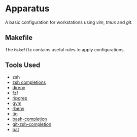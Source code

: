 Apparatus
=========

A basic configuration for workstations using *vim*, *tmux* and *git*.

Makefile
--------
The `Makefile` contains useful rules to apply configurations.

Tools Used
----------
- zsh
- [zsh completions](https://oliverspryn.medium.com/adding-git-completion-to-zsh-60f3b0e7ffbc)
- [direnv](https://direnv.net/)
- [fzf](https://github.com/junegunn/fzf)
- [ripgrep](https://github.com/BurntSushi/ripgrep)
- [gvm](https://github.com/moovweb/gvm)
- [rbenv](https://github.com/rbenv/rbenv)
- [tig](https://github.com/jonas/tig)
- [bash-completion](https://github.com/scop/bash-completion)
- [git-zsh-completion](https://oliverspryn.medium.com/adding-git-completion-to-zsh-60f3b0e7ffbc)
- [bat](https://github.com/sharkdp/bat)
